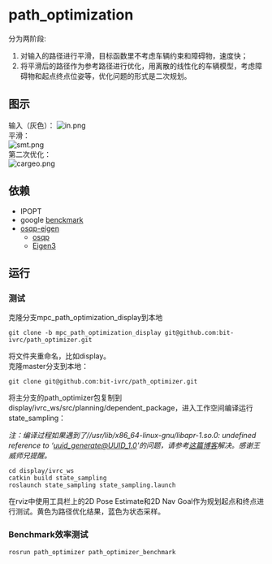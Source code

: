 # path_optimization
分为两阶段:  
1. 对输入的路径进行平滑，目标函数里不考虑车辆约束和障碍物，速度快；  
2. 将平滑后的路径作为参考路径进行优化，用离散的线性化的车辆模型，考虑障碍物和起点终点位姿等，优化问题的形式是二次规划。  
## 图示
输入（灰色）：
![in.png](https://i.loli.net/2019/10/31/v8rGYNW6RHxOcwy.png)  
平滑：  
![smt.png](https://i.loli.net/2019/10/31/bTsxhRrW1LnJIoQ.png)  
第二次优化：    
![cargeo.png](https://i.loli.net/2019/10/31/dqz6TF4ypvYGbeE.png)  
## 依赖

- IPOPT    
- google [benckmark](https://github.com/google/benchmark)
- [osqp-eigen](https://github.com/robotology/osqp-eigen)  
  - [osqp](https://github.com/oxfordcontrol/osqp)    
  - [Eigen3](http://eigen.tuxfamily.org/index.php?title=Main_Page)

## 运行  

### 测试 

克隆分支mpc_path_optimization_display到本地

```
git clone -b mpc_path_optimization_display git@github.com:bit-ivrc/path_optimizer.git
```

将文件夹重命名，比如display。  
克隆master分支到本地：  

```
git clone git@github.com:bit-ivrc/path_optimizer.git
```

将主分支的path_optimizer包复制到display/ivrc_ws/src/planning/dependent_package，进入工作空间编译运行state_sampling：

*注：编译过程如果遇到了//usr/lib/x86_64-linux-gnu/libapr-1.so.0: undefined reference to ‘uuid_generate@UUID_1.0'的问题，请参考[这篇博客](https://blog.csdn.net/u014734886/article/details/93029349)解决。感谢王威师兄提醒。*  

```
cd display/ivrc_ws
catkin build state_sampling
roslaunch state_sampling state_sampling.launch
```

在rviz中使用工具栏上的2D Pose Estimate和2D Nav Goal作为规划起点和终点进行测试。黄色为路径优化结果，蓝色为状态采样。

### Benchmark效率测试  

```
rosrun path_optimizer path_optimizer_benchmark
``` 
